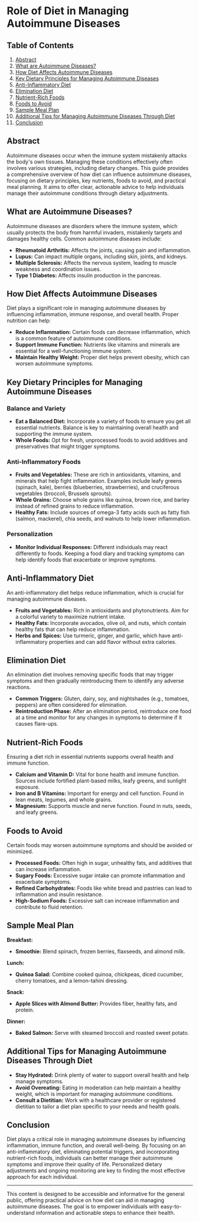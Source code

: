 # Role of Diet in Managing Autoimmune Diseases

## Table of Contents

1. [Abstract](#abstract)
2. [What are Autoimmune Diseases?](#what-are-autoimmune-diseases)
3. [How Diet Affects Autoimmune Diseases](#how-diet-affects-autoimmune-diseases)
4. [Key Dietary Principles for Managing Autoimmune Diseases](#key-dietary-principles-for-managing-autoimmune-diseases)
5. [Anti-Inflammatory Diet](#anti-inflammatory-diet)
6. [Elimination Diet](#elimination-diet)
7. [Nutrient-Rich Foods](#nutrient-rich-foods)
8. [Foods to Avoid](#foods-to-avoid)
9. [Sample Meal Plan](#sample-meal-plan)
10. [Additional Tips for Managing Autoimmune Diseases Through Diet](#additional-tips-for-managing-autoimmune-diseases-through-diet)
11. [Conclusion](#conclusion)

## Abstract

Autoimmune diseases occur when the immune system mistakenly attacks the body's own tissues. Managing these conditions effectively often involves various strategies, including dietary changes. This guide provides a comprehensive overview of how diet can influence autoimmune diseases, focusing on dietary principles, key nutrients, foods to avoid, and practical meal planning. It aims to offer clear, actionable advice to help individuals manage their autoimmune conditions through dietary adjustments.

## What are Autoimmune Diseases?

Autoimmune diseases are disorders where the immune system, which usually protects the body from harmful invaders, mistakenly targets and damages healthy cells. Common autoimmune diseases include:
- **Rheumatoid Arthritis:** Affects the joints, causing pain and inflammation.
- **Lupus:** Can impact multiple organs, including skin, joints, and kidneys.
- **Multiple Sclerosis:** Affects the nervous system, leading to muscle weakness and coordination issues.
- **Type 1 Diabetes:** Affects insulin production in the pancreas.

## How Diet Affects Autoimmune Diseases

Diet plays a significant role in managing autoimmune diseases by influencing inflammation, immune response, and overall health. Proper nutrition can help:
- **Reduce Inflammation:** Certain foods can decrease inflammation, which is a common feature of autoimmune conditions.
- **Support Immune Function:** Nutrients like vitamins and minerals are essential for a well-functioning immune system.
- **Maintain Healthy Weight:** Proper diet helps prevent obesity, which can worsen autoimmune symptoms.

## Key Dietary Principles for Managing Autoimmune Diseases

### Balance and Variety

- **Eat a Balanced Diet:** Incorporate a variety of foods to ensure you get all essential nutrients. Balance is key to maintaining overall health and supporting the immune system.
- **Whole Foods:** Opt for fresh, unprocessed foods to avoid additives and preservatives that might trigger symptoms.

### Anti-Inflammatory Foods

- **Fruits and Vegetables:** These are rich in antioxidants, vitamins, and minerals that help fight inflammation. Examples include leafy greens (spinach, kale), berries (blueberries, strawberries), and cruciferous vegetables (broccoli, Brussels sprouts).
- **Whole Grains:** Choose whole grains like quinoa, brown rice, and barley instead of refined grains to reduce inflammation.
- **Healthy Fats:** Include sources of omega-3 fatty acids such as fatty fish (salmon, mackerel), chia seeds, and walnuts to help lower inflammation.

### Personalization

- **Monitor Individual Responses:** Different individuals may react differently to foods. Keeping a food diary and tracking symptoms can help identify foods that exacerbate or improve symptoms.

## Anti-Inflammatory Diet

An anti-inflammatory diet helps reduce inflammation, which is crucial for managing autoimmune diseases.

- **Fruits and Vegetables:** Rich in antioxidants and phytonutrients. Aim for a colorful variety to maximize nutrient intake.
- **Healthy Fats:** Incorporate avocados, olive oil, and nuts, which contain healthy fats that can help reduce inflammation.
- **Herbs and Spices:** Use turmeric, ginger, and garlic, which have anti-inflammatory properties and can add flavor without extra calories.

## Elimination Diet

An elimination diet involves removing specific foods that may trigger symptoms and then gradually reintroducing them to identify any adverse reactions.

- **Common Triggers:** Gluten, dairy, soy, and nightshades (e.g., tomatoes, peppers) are often considered for elimination.
- **Reintroduction Phase:** After an elimination period, reintroduce one food at a time and monitor for any changes in symptoms to determine if it causes flare-ups.

## Nutrient-Rich Foods

Ensuring a diet rich in essential nutrients supports overall health and immune function.

- **Calcium and Vitamin D:** Vital for bone health and immune function. Sources include fortified plant-based milks, leafy greens, and sunlight exposure.
- **Iron and B Vitamins:** Important for energy and cell function. Found in lean meats, legumes, and whole grains.
- **Magnesium:** Supports muscle and nerve function. Found in nuts, seeds, and leafy greens.

## Foods to Avoid

Certain foods may worsen autoimmune symptoms and should be avoided or minimized.

- **Processed Foods:** Often high in sugar, unhealthy fats, and additives that can increase inflammation.
- **Sugary Foods:** Excessive sugar intake can promote inflammation and exacerbate symptoms.
- **Refined Carbohydrates:** Foods like white bread and pastries can lead to inflammation and insulin resistance.
- **High-Sodium Foods:** Excessive salt can increase inflammation and contribute to fluid retention.

## Sample Meal Plan

**Breakfast:**
- **Smoothie:** Blend spinach, frozen berries, flaxseeds, and almond milk.

**Lunch:**
- **Quinoa Salad:** Combine cooked quinoa, chickpeas, diced cucumber, cherry tomatoes, and a lemon-tahini dressing.

**Snack:**
- **Apple Slices with Almond Butter:** Provides fiber, healthy fats, and protein.

**Dinner:**
- **Baked Salmon:** Serve with steamed broccoli and roasted sweet potato.

## Additional Tips for Managing Autoimmune Diseases Through Diet

- **Stay Hydrated:** Drink plenty of water to support overall health and help manage symptoms.
- **Avoid Overeating:** Eating in moderation can help maintain a healthy weight, which is important for managing autoimmune conditions.
- **Consult a Dietitian:** Work with a healthcare provider or registered dietitian to tailor a diet plan specific to your needs and health goals.

## Conclusion

Diet plays a critical role in managing autoimmune diseases by influencing inflammation, immune function, and overall well-being. By focusing on an anti-inflammatory diet, eliminating potential triggers, and incorporating nutrient-rich foods, individuals can better manage their autoimmune symptoms and improve their quality of life. Personalized dietary adjustments and ongoing monitoring are key to finding the most effective approach for each individual.

---
This content is designed to be accessible and informative for the general public, offering practical advice on how diet can aid in managing autoimmune diseases. The goal is to empower individuals with easy-to-understand information and actionable steps to enhance their health.
